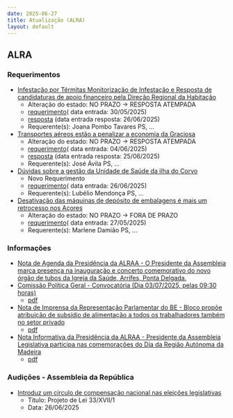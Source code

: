 ```yaml
---
date: 2025-06-27
title: Atualização (ALRA)
layout: default
---
```

## ALRA

### Requerimentos

* [Infestação por Térmitas Monitorização de Infestação e Resposta de candidaturas de apoio financeiro pela Direção Regional da Habitação](http://base.alra.pt:82/4DACTION/w_pesquisa_registo/4/8836)
  * Alteração do estado: NO PRAZO → RESPOSTA ATEMPADA
  * [requerimento](http://base.alra.pt:82/Doc_Req/XIIIreque353.pdf)( data entrada: 30/05/2025)
  * [resposta](http://base.alra.pt:82/Doc_Req/XIIIrequeresp353.pdf) (data entrada resposta: 26/06/2025)
  * Requerente(s): Joana Pombo Tavares PS, ...
* [Transportes aéreos estão a penalizar a economia da Graciosa](http://base.alra.pt:82/4DACTION/w_pesquisa_registo/4/8840)
  * Alteração do estado: NO PRAZO → RESPOSTA ATEMPADA
  * [requerimento](http://base.alra.pt:82/Doc_Req/XIIIreque355.pdf)( data entrada: 04/06/2025)
  * [resposta](http://base.alra.pt:82/Doc_Req/XIIIrequeresp355.pdf) (data entrada resposta: 25/06/2025)
  * Requerente(s): José Ávila PS, ...
* [Dúvidas sobre a gestão da Unidade de Saúde da ilha do Corvo](http://base.alra.pt:82/4DACTION/w_pesquisa_registo/4/8867)
  * Novo Requerimento
  * [requerimento](http://base.alra.pt:82/Doc_Req/XIIIreque371.pdf)( data entrada: 26/06/2025)
  * Requerente(s): Lubélio Mendonça PS, ...
* [Desativação das máquinas de depósito de embalagens é mais um retrocesso nos Açores](http://base.alra.pt:82/4DACTION/w_pesquisa_registo/4/8832)
  * Alteração do estado: NO PRAZO → FORA DE PRAZO
  * [requerimento](http://base.alra.pt:82/Doc_Req/XIIIreque351.pdf)( data entrada: 27/05/2025)
  * Requerente(s): Marlene Damião PS, ...

### Informações

* [Nota de Agenda da Presidência da ALRAA - O Presidente da Assembleia marca presença na inauguração e concerto comemorativo do novo órgão de tubos da Igreja da Saúde, Arrifes, Ponta Delgada.](http://base.alra.pt:82/4DACTION/w_pesquisa_registo/8/21816)
* [Comissão Política Geral - Convocatória (Dia 03/07/2025, pelas 09:30 horas)](http://base.alra.pt:82/4DACTION/w_pesquisa_registo/8/21817)
  * [pdf](http://base.alra.pt:82/Doc_Noticias/NI21817.pdf)
* [Nota de Imprensa da Representação Parlamentar do BE - Bloco propõe atribuição de subsídio de alimentação a todos os trabalhadores também no setor privado](http://base.alra.pt:82/4DACTION/w_pesquisa_registo/8/21813)
  * [pdf](http://base.alra.pt:82/Doc_Noticias/NI21813.pdf)
* [Nota Informativa da Presidência da ALRAA - Presidente da Assembleia Legislativa participa nas comemorações do Dia da Região Autónoma da Madeira](http://base.alra.pt:82/4DACTION/w_pesquisa_registo/8/21815)
  * [pdf](http://base.alra.pt:82/Doc_Noticias/NI21815.pdf)

### Audições - Assembleia da República

* [Introduz um círculo de compensação nacional nas eleições legislativas](http://base.alra.pt:82/4DACTION/w_pesquisa_registo/5/3325)
  * Titulo: Projeto de Lei 33/XVII/1
  * Data: 26/06/2025
